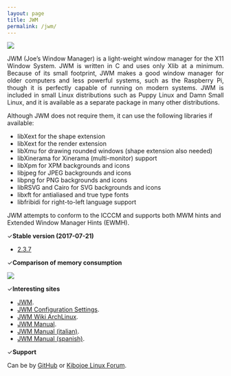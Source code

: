 ```yaml
---
layout: page
title: JWM
permalink: /jwm/
---
```


<img src="http://www.auplod.com/u/ludpoa7e9c0.png">

<p align="justify">JWM (Joe’s Window Manager) is a light-weight window manager for the X11 Window System. JWM is written in C and uses only Xlib at a minimum. Because of its small footprint, JWM makes a good window manager for older computers and less powerful systems, such as the Raspberry Pi, though it is perfectly capable of running on modern systems. JWM is included in small Linux distributions such as Puppy Linux and Damn Small Linux, and it is available as a separate package in many other distributions.</p>

Although JWM does not require them, it can use the following libraries if available: 

- libXext for the shape extension
- libXext for the render extension
- libXmu for drawing rounded windows (shape extension also needed)
- libXinerama for Xinerama (multi-monitor) support
- libXpm for XPM backgrounds and icons
- libjpeg for JPEG backgrounds and icons
- libpng for PNG backgrounds and icons
- libRSVG and Cairo for SVG backgrounds and icons
- libxft for antialiased and true type fonts
- libfribidi for right-to-left language support

JWM attempts to conform to the ICCCM and supports both MWM hints and Extended Window Manager Hints (EWMH).

✓<strong>Stable version (2017-07-21)</strong>

* <a href="http://joewing.net/projects/jwm/release-2.3.shtml">2.3.7</a>

✓<strong>Comparison of memory consumption</strong>

<img src="http://www.auplod.com/u/ulopda7e9bd.png">

✓<strong>Interesting sites</strong>

- <a href="http://joewing.net/projects/jwm/index.shtml">JWM</a>.
- <a href="http://joewing.net/projects/jwm/config.shtml">JWM Configuration Settings</a>. 
- <a href="https://wiki.archlinux.org/index.php/JWM">JWM Wiki ArchLinux</a>. 
- <a href="https://extendedreality.wordpress.com/2013/10/03/window-managers-4-jwm-eng/">JWM Manual</a>.
- <a href="https://extendedreality.wordpress.com/2013/09/30/window-managers-4-jwm/">JWM Manual (italian)</a>.
- <a href="http://manualinux.eu/jwm.html">JWM Manual (spanish)</a>.

✓<strong>Support</strong>

<p style="text-align: justify;">Can be by <a href="http://github.com/joewing/jwm/">GitHub</a> or <a href="http://forum.kibojoe.org/">Kibojoe Linux Forum</a>.</p>